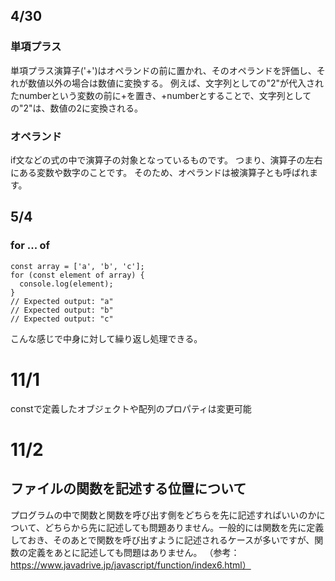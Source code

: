## 4/30
### 単項プラス

単項プラス演算子('+')はオペランドの前に置かれ、そのオペランドを評価し、それが数値以外の場合は数値に変換する。
例えば、文字列としての"2"が代入されたnumberという変数の前に+を置き、+numberとすることで、文字列としての"2"は、数値の2に変換される。

### オペランド
if文などの式の中で演算子の対象となっているものです。 つまり、演算子の左右にある変数や数字のことです。 そのため、オペランドは被演算子とも呼ばれます。

## 5/4
### for ... of
```:for ... ofの例
const array = ['a', 'b', 'c'];
for (const element of array) {
  console.log(element);
}
// Expected output: "a"
// Expected output: "b"
// Expected output: "c"
```
こんな感じで中身に対して繰り返し処理できる。

# 11/1
constで定義したオブジェクトや配列のプロパティは変更可能

# 11/2
## ファイルの関数を記述する位置について
プログラムの中で関数と関数を呼び出す側をどちらを先に記述すればいいのかについて、どちらから先に記述しても問題ありません。一般的には関数を先に定義しておき、そのあとで関数を呼び出すように記述されるケースが多いですが、関数の定義をあとに記述しても問題はありません。
（参考：https://www.javadrive.jp/javascript/function/index6.html）